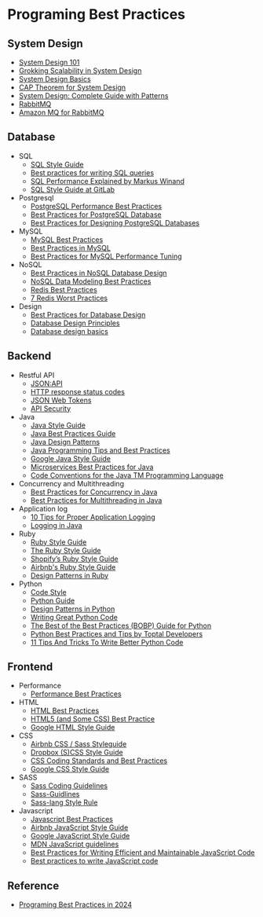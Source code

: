 # Programing Best Practices
## System Design
   * [System Design 101](https://github.com/ByteByteGoHq/system-design-101)
   * [Grokking Scalability in System Design](https://www.designgurus.io/blog/grokking-system-design-scalability)
   * [System Design Basics](https://www.designgurus.io/blog/high-availability-system-design-basics)
   * [CAP Theorem for System Design](https://www.turing.com/kb/cap-theorem-for-system-design#consistency-&-availability-(ca-database))
   * [System Design: Complete Guide with Patterns](https://swimm.io/learn/system-design/system-design-complete-guide-with-patterns-examples-and-techniques)
   * [RabbitMQ](https://www.cloudamqp.com/blog/part1-rabbitmq-best-practice.html?gad_source=1&gclid=CjwKCAiA7t6sBhAiEiwAsaieYrpUFi8wBK548G7iHJWedXE0UbHaD-S5ZhvDcUnXTFv8AqbExQSTQBoCHYwQAvD_BwE)
   * [Amazon MQ for RabbitMQ](https://docs.aws.amazon.com/amazon-mq/latest/developer-guide/best-practices-rabbitmq.html)
## Database
   * SQL
     - [SQL Style Guide](https://www.sqlstyle.guide)
     - [Best practices for writing SQL queries](https://www.metabase.com/learn/sql-questions/sql-best-practices)
     - [SQL Performance Explained by Markus Winand](https://use-the-index-luke.com/)
     - [SQL Style Guide at GitLab](https://about.gitlab.com/handbook/business-technology/data-team/platform/sql-style-guide/)
   * Postgresql
     - [PostgreSQL Performance Best Practices](https://www.adservio.fr/post/postgresql-performance-best-practices)
     - [Best Practices for PostgreSQL Database](https://www.e2enetworks.com/blog/best-practices-for-postgresql-database)
     - [Best Practices for Designing PostgreSQL Databases](https://appmaster.io/blog/best-practices-for-designing-postgresql-databases)
   * MySQL
     - [MySQL Best Practices](https://wpdatatables.com/mysql-best-practices/)
     - [Best Practices in MySQL](https://crayondata.ai/top-10-best-practices-in-mysql/)
     - [Best Practices for MySQL Performance Tuning](https://www.turing.com/kb/best-practices-for-mysql-performance-tuning)
   * NoSQL
     - [Best Practices in NoSQL Database Design](https://dev.to/ahmed2929/designing-for-document-databases-pio)
     - [NoSQL Data Modeling Best Practices](https://www.scylladb.com/2023/12/14/nosql-data-modeling-best-practices/)
     - [Redis Best Practices](https://www.dragonflydb.io/guides/redis-best-practices)
     - [7 Redis Worst Practices](https://redis.com/blog/7-redis-worst-practices/)
   * Design
     - [Best Practices for Database Design](https://modeldba.com/guides/best-practices-for-database-design/)
     - [Database Design Principles](https://vertabelo.com/blog/database-design-principles/)
     - [Database design basics](https://support.microsoft.com/en-us/office/database-design-basics-eb2159cf-1e30-401a-8084-bd4f9c9ca1f5)

## Backend
   * Restful API
     - [JSON:API](https://jsonapi.org/)
     - [HTTP response status codes](https://developer.mozilla.org/en-US/docs/Web/HTTP/Status)
     - [JSON Web Tokens](https://jwt.io/introduction)
     - [API Security](https://roadmap.sh/best-practices/api-security)
   * Java
     - [Java Style Guide](https://github.com/raywenderlich/java-style-guide)
     - [Java Best Practices Guide](https://howtodoinjava.com/java-best-practices/)
     - [Java Design Patterns](https://www.journaldev.com/1827/java-design-patterns-example-tutorial)
     - [Java Programming Tips and Best Practices](https://www.javacodegeeks.com/2015/06/java-programming-tips-best-practices-beginners.html)
     - [Google Java Style Guide](https://google.github.io/styleguide/javaguide.html)
     - [Microservices Best Practices for Java](https://www.redbooks.ibm.com/redbooks/pdfs/sg248357.pdf)
     - [Code Conventions for the Java TM Programming Language](https://www.oracle.com/java/technologies/javase/codeconventions-contents.html)
   * Concurrency and Multithreading
     - [Best Practices for Concurrency in Java](https://www.techrepublic.com/article/java-concurrency-best-practices/)
     - [Best Practices for Multithreading in Java](https://www.developer.com/java/java-multithreading-best-practices/)
   * Application log
     - [10 Tips for Proper Application Logging](https://www.javacodegeeks.com/2011/01/10-tips-proper-application-logging.html)
     - [Logging in Java](https://javarevisited.blogspot.com/2011/05/top-10-tips-on-logging-in-java.html)
   * Ruby
     - [Ruby Style Guide](https://github.com/airbnb/ruby)
     - [The Ruby Style Guide](https://github.com/bbatsov/ruby-style-guide)
     - [Shopify’s Ruby Style Guide ](https://github.com/Shopify/ruby-style-guide)
     - [Airbnb's Ruby Style Guide](https://github.com/airbnb/ruby)
     - [Design Patterns in Ruby](https://refactoring.guru/design-patterns/ruby)
   * Python
     - [Code Style](https://docs.python-guide.org/writing/style/)
     - [Python Guide](https://handbook.gitlab.com/handbook/business-technology/data-team/platform/python-guide/)
     - [Design Patterns in Python](https://refactoring.guru/design-patterns/python)
     - [Writing Great Python Code](https://docs.python-guide.org/#writing-great-python-code)
     - [The Best of the Best Practices (BOBP) Guide for Python](https://gist.github.com/sloria/7001839)
     - [Python Best Practices and Tips by Toptal Developers](https://www.toptal.com/python/tips-and-practices)
     - [11 Tips And Tricks To Write Better Python Code](https://www.python-engineer.com/posts/11-tips-to-write-better-python-code/)

## Frontend
   * Performance
     - [Performance Best Practices](https://roadmap.sh/best-practices/frontend-performance)
   * HTML
     - [HTML Best Practices](https://github.com/hail2u/html-best-practices)
     - [HTML5 (and Some CSS) Best Practice](https://www.codeproject.com/Tips/666578/HTML-and-Some-CSS-Best-Practice)
     - [Google HTML Style Guide](https://google.github.io/styleguide/htmlcssguide.html#HTML)
   * CSS
     - [Airbnb CSS / Sass Styleguide](https://github.com/airbnb/css)
     - [Dropbox (S)CSS Style Guide](https://github.com/dropbox/css-style-guide)
     - [CSS Coding Standards and Best Practices](https://github.com/stevekwan/best-practices/blob/master/css/bt-practices.md)
     - [Google CSS Style Guide](https://google.github.io/styleguide/htmlcssguide.html#CSS)
   * SASS
     - [Sass Coding Guidelines](https://github.com/bigcommerce/sass-style-guide)
     - [Sass-Guidlines](https://github.com/blackfalcon/Sass-Guidlines/blob/master/SASS-Guidelines.md)
     - [Sass-lang Style Rule](https://sass-lang.com/documentation/style-rules)
   * Javascript
     - [Javascript Best Practices](https://www.drupal.org/docs/develop/standards/javascript/)
     - [Airbnb JavaScript Style Guide](https://github.com/airbnb/javascript)
     - [Google JavaScript Style Guide](https://google.github.io/styleguide/jsguide.html)
     - [MDN JavaScript guidelines](https://developer.mozilla.org/en-US/docs/MDN/Guidelines/Code_guidelines/JavaScript)
     - [Best Practices for Writing Efficient and Maintainable JavaScript Code](https://codedamn.com/news/javascript/best-practices-for-writing-javascript-code)
     - [Best practices to write JavaScript code](https://www.codementor.io/@riza/best-practices-to-write-javascript-code-238xt11q41)
## Reference
   - [Programing Best Practices in 2024](https://github.com/dereknguyen269/programing-best-practices-in-2024)